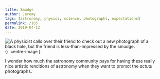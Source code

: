 ```yaml
---
title: Smudge
author: Jeremy
tags: [astronomy, physics, science, photographs, expectations]
permalink: /105
date: 2019-04-12
---
```


![A physicist calls over their friend to check out a new photograph of a black hole, but the friend is less-than-impressed by the smudge.](https://res.cloudinary.com/dh3hm8pb7/image/upload/c_scale,q_auto:best,w_615/v1535842782/Handwaving/Published/Smudge.png){: .centre-image }

I wonder how much the astronomy community pays for having these really nice artistic renditions of astronomy when they want to promot the *actual* photographs.
